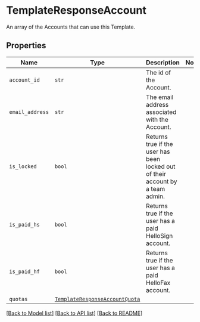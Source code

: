 # TemplateResponseAccount

An array of the Accounts that can use this Template.

## Properties

| Name | Type | Description | Notes |
| ---- | ---- | ----------- | ----- |
| `account_id` | ```str``` |  The id of the Account.  |  |
| `email_address` | ```str``` |  The email address associated with the Account.  |  |
| `is_locked` | ```bool``` |  Returns true if the user has been locked out of their account by a team admin.  |  |
| `is_paid_hs` | ```bool``` |  Returns true if the user has a paid HelloSign account.  |  |
| `is_paid_hf` | ```bool``` |  Returns true if the user has a paid HelloFax account.  |  |
| `quotas` | [```TemplateResponseAccountQuota```](TemplateResponseAccountQuota.md) |    |  |


[[Back to Model list]](../README.md#documentation-for-models) [[Back to API list]](../README.md#documentation-for-api-endpoints) [[Back to README]](../README.md)


